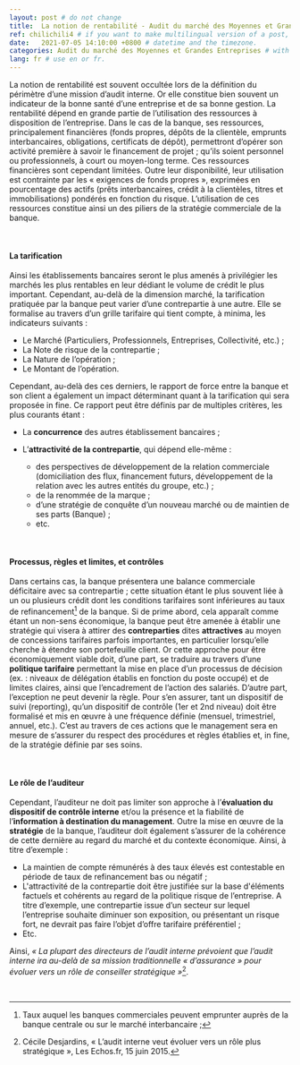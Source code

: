 ```yaml
---
layout: post # do not change
title:  La notion de rentabilité - Audit du marché des Moyennes et Grandes Entreprises" # post title
ref: chilichili4 # if you want to make multilingual version of a post, you will use a same "reference".
date:   2021-07-05 14:10:00 +0800 # datetime and the timezone.
categories: Audit du marché des Moyennes et Grandes Entreprises # with the filename, this consists a url.
lang: fr # use en or fr.
---
```


La notion de rentabilité est souvent occultée lors de la définition du périmètre d’une mission d’audit interne. Or elle constitue bien souvent un indicateur de la bonne santé d’une entreprise et de sa bonne gestion. La rentabilité dépend en grande partie de l’utilisation des ressources à disposition de l’entreprise.
Dans le cas de la banque, ses ressources, principalement financières (fonds propres, dépôts de la clientèle, emprunts interbancaires, obligations, certificats de dépôt), permettront d’opérer son activité première à savoir le financement de projet ; qu’ils soient personnel ou professionnels, à court ou moyen-long terme. Ces ressources financières sont cependant limitées. Outre leur disponibilité, leur utilisation est contrainte par les « exigences de fonds propres », exprimées en pourcentage des actifs (prêts interbancaires, crédit à la clientèles, titres et immobilisations) pondérés en fonction du risque. L’utilisation de ces ressources constitue ainsi un des piliers de la stratégie commerciale de la banque.

  <p>&nbsp;</p>  

#### **La tarification**
Ainsi les établissements bancaires seront le plus amenés à privilégier les marchés les plus rentables en leur dédiant le volume de crédit le plus important. Cependant, au-delà de la dimension marché, la tarification pratiquée par la banque peut varier d’une contrepartie à une autre. Elle se formalise au travers d’un grille tarifaire qui tient compte, à minima, les indicateurs suivants :

- Le Marché (Particuliers, Professionnels, Entreprises, Collectivité, etc.) ;
- La Note de risque de la contrepartie ;
- La Nature de l’opération ;
- Le Montant de l’opération.

Cependant, au-delà des ces derniers, le rapport de force entre la banque et son client a également un impact déterminant quant à la tarification qui sera proposée in fine. Ce rapport peut être définis par de multiples critères, les plus courants étant :

- La **concurrence** des autres établissement bancaires ;
- L’**attractivité de la contrepartie**, qui dépend elle-même :
    - des perspectives de développement de la relation commerciale (domiciliation des flux, financement futurs, développement de la relation avec les autres entités du groupe, etc.) ;
    - de la renommée de la marque ;
    - d’une stratégie de conquête d’un nouveau marché ou de maintien de ses parts (Banque) ;
    - etc.

  <p>&nbsp;</p>  

#### **Processus, règles et limites, et contrôles**
Dans certains cas, la banque présentera une balance commerciale déficitaire avec sa contrepartie ; cette situation étant le plus souvent liée à un ou plusieurs crédit dont les conditions tarifaires sont inférieures au taux de refinancement[^bignote1] de la banque. Si de prime abord, cela apparaît comme étant un non-sens économique, la banque peut être amenée à établir une stratégie qui visera à attirer des **contreparties** dites **attractives** au moyen de concessions tarifaires parfois importantes, en particulier lorsqu’elle cherche à étendre son portefeuille client.
Or cette approche pour être économiquement viable doit, d’une part, se traduire au travers d’une **politique tarifaire** permettant la mise en place d’un processus de décision (ex. : niveaux de délégation établis en fonction du poste occupé) et de limites claires, ainsi que l’encadrement de l’action des salariés.
D’autre part, l’exception ne peut devenir la règle. Pour s’en assurer, tant un dispositif de suivi (reporting), qu’un dispositif de contrôle (1er et 2nd niveau) doit être formalisé et mis en œuvre à une fréquence définie (mensuel, trimestriel, annuel, etc.). C’est au travers de ces actions que le management sera en mesure de s’assurer du respect des procédures et règles établies et, in fine, de la stratégie définie par ses soins.

  <p>&nbsp;</p>  

#### **Le rôle de l’auditeur**
Cependant, l’auditeur ne doit pas limiter son approche à l’**évaluation du dispositif de contrôle interne** et/ou la présence et la fiabilité de l’**information à destination du management**. Outre la mise en œuvre de la **stratégie** de la banque, l’auditeur doit également s’assurer de la cohérence de cette dernière au regard du marché et du contexte économique. Ainsi, à titre d’exemple :

- La maintien de compte rémunérés à des taux élevés est contestable en période de taux de refinancement bas ou négatif ;
- L'attractivité de la contrepartie doit être justifiée sur la base d'éléments factuels et cohérents au regard de la politique risque de l’entreprise. A titre d’exemple, une contrepartie issue d’un secteur sur lequel l’entreprise souhaite diminuer son exposition, ou présentant un risque fort, ne devrait pas faire l’objet d’offre tarifaire préférentiel ;
- Etc.

Ainsi, *« La plupart des directeurs de l’audit interne prévoient que l’audit interne ira au-delà de sa mission traditionnelle « d’assurance » pour évoluer vers un rôle de conseiller stratégique »*[^bignote2].

  <p>&nbsp;</p>  

[^bignote1]: Taux auquel les banques commerciales peuvent emprunter auprès de la banque centrale ou sur le marché interbancaire ;
[^bignote2]: Cécile Desjardins, « L’audit interne veut évoluer vers un rôle plus stratégique », Les Echos.fr, 15 juin 2015.


